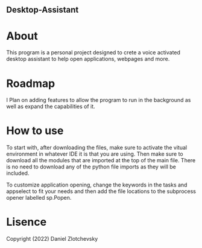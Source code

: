 ## Desktop-Assistant

# About
This program is a personal project designed to crete a voice activated desktop assistant to help open applications, webpages and more.

# Roadmap
I Plan on adding features to allow the program to run in the background as well as expand the capabilities of it.

# How to use
To start with, after downloading the files, make sure to activate the vitual environment in whatever IDE it is that you are using. 
Then make sure to download all the modules that are imported at the top of the main file. There is no need to download any of the 
python file imports as they will be included.

To customize application opening, change the keywords in the tasks and appselect to fit your needs and then add the file locations to
the subprocess opener labelled sp.Popen.

# Lisence
Copyright (2022) Daniel Zlotchevsky
